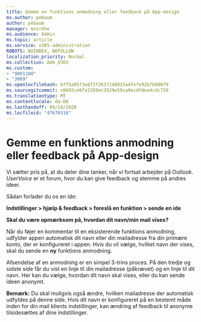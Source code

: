 ```yaml
---
title: Gemme en funktions anmodning eller feedback på App-design
ms.author: pebaum
author: pebaum
manager: mnirkhe
ms.audience: Admin
ms.topic: article
ms.service: o365-administration
ROBOTS: NOINDEX, NOFOLLOW
localization_priority: Normal
ms.collection: Adm_O365
ms.custom:
- "9001108"
- "3069"
ms.openlocfilehash: 6ff5a05f3e8f2f2637248915a4fefe92b7b086f9
ms.sourcegitcommit: c6692ce0fa1358ec3529e59ca0ecdfdea4cdc759
ms.translationtype: MT
ms.contentlocale: da-DK
ms.lasthandoff: 09/14/2020
ms.locfileid: "47676516"
---
```

# <a name="leave-a-feature-request-or-feedback-on-app-design"></a>Gemme en funktions anmodning eller feedback på App-design

Vi sætter pris på, at du deler dine tanker, når vi fortsat arbejder på Outlook. *UserVoice* er et forum, hvor du kan give feedback og stemme på andres ideer.  

Sådan forlader du os en ide: 

**Indstillinger > hjælp & feedback > foreslå en funktion > sende en ide** 

**Skal du være opmærksom på, hvordan dit navn/min mail vises?**

Når du føjer en kommentar til en eksisterende funktions anmodning, udfylder appen automatisk dit navn eller din mailadresse fra din primære konto, der er konfigureret i appen. Hvis du vil vælge, hvilket navn der vises, skal du sende en **ny** funktions anmodning. 

Afsendelse af en anmodning er en simpel 3-trins proces. På den tredje og sidste side får du vist en linje til din mailadresse (påkrævet) og en linje til dit navn. Her kan du vælge, hvordan dit navn skal vises, eller du kan sende ideen anonymt. 

**Bemærk:** Du skal muligvis også ændre, hvilken mailadresse der automatisk udfyldes på denne side. Hvis dit navn er konfigureret på en bestemt måde inden for din mail klients indstillinger, kan ændring af feedback til anonyme tilsidesættes af dine indstillinger. 
